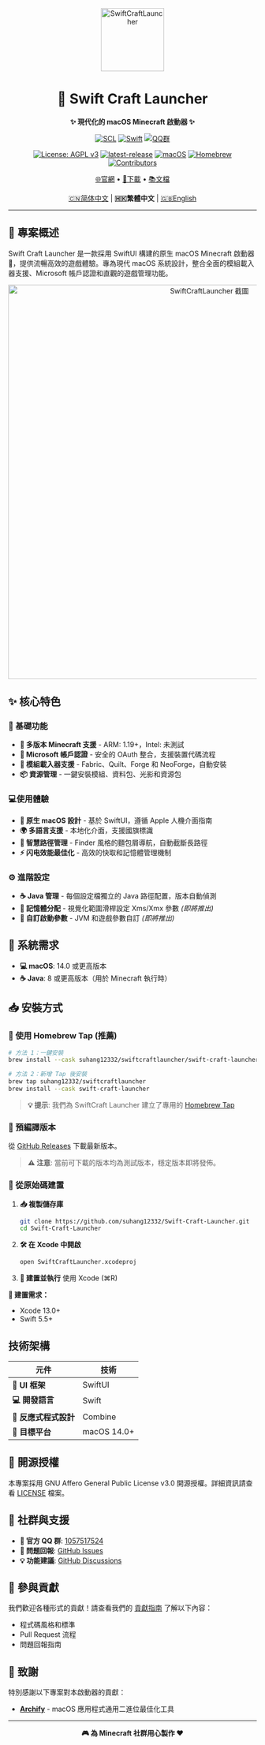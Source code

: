 <div align="center">
  <img src="../SwiftCraftLauncher/Assets.xcassets/AppIcon.appiconset/mac512pt2x.png" alt="SwiftCraftLauncher" width="128" height="128">
  
  # 🚀 Swift Craft Launcher
  
  **✨ 現代化的 macOS Minecraft 啟動器 ✨**
  
  [![SCL](https://img.shields.io/badge/SCL-Swift%20Craft%20Launcher-orange.svg)](https://github.com/suhang12332/Swift-Craft-Launcher)
  [![Swift](https://img.shields.io/badge/Swift-5.5+-red.svg)](https://swift.org/)
  [![QQ群](https://img.shields.io/badge/QQ%E7%BE%A4-1057517524-blue.svg)](https://qm.qq.com/cgi-bin/qm/qr?k=1057517524)
  
  [![License: AGPL v3](https://img.shields.io/badge/License-AGPL%20v3-blue.svg)](https://www.gnu.org/licenses/agpl-3.0)
  [![latest-release](https://img.shields.io/github/v/release/suhang12332/Swift-Craft-Launcher?label=latest-release)](https://github.com/suhang12332/Swift-Craft-Launcher/releases/latest)
  [![macOS](https://img.shields.io/badge/macOS-14.0+-blue.svg)](https://developer.apple.com/macos/)
  [![Homebrew](https://img.shields.io/badge/Homebrew-available-green.svg)](https://formulae.brew.sh/cask/swiftcraft-launcher)
  [![Contributors](https://img.shields.io/github/contributors/suhang12332/Swift-Craft-Launcher?color=ee8449&style=flat-square)](https://github.com/suhang12332/Swift-Craft-Launcher/graphs/contributors)
  
  [🌐官網](https://suhang12332.github.io/swift-craft-launcher-web.github.io/) • [💾下載](https://github.com/suhang12332/Swift-Craft-Launcher/releases/latest) • [📚文檔](https://github.com/suhang12332/Swift-Craft-Launcher/wiki)
  
  [🇨🇳简体中文](../README.md) | **🇭🇰繁體中文** | [🇬🇧English](README_en.md)
</div>

---

## 🎯 專案概述

Swift Craft Launcher 是一款採用 SwiftUI 構建的原生 macOS Minecraft 啟動器🍎，提供流暢高效的遊戲體驗。專為現代 macOS 系統設計，整合全面的模組載入器支援、Microsoft 帳戶認證和直觀的遊戲管理功能。

<div align="center">
  <img src="https://s2.loli.net/2025/08/12/pTPxSJh1bCzmGKo.png" alt="SwiftCraftLauncher 截圖" width="800">
</div>

## ✨ 核心特色

### 🧩 基礎功能
- **🔄 多版本 Minecraft 支援** - ARM: 1.19+，Intel: 未測試
- **🔐 Microsoft 帳戶認證** - 安全的 OAuth 整合，支援裝置代碼流程
- **🧰 模組載入器支援** - Fabric、Quilt、Forge 和 NeoForge，自動安裝
- **📦 資源管理** - 一鍵安裝模組、資料包、光影和資源包

### 💻使用體驗
- **🎨 原生 macOS 設計** - 基於 SwiftUI，遵循 Apple 人機介面指南
- **🌍 多語言支援** - 本地化介面，支援國旗標識
- **📂 智慧路徑管理** - Finder 風格的麵包屑導航，自動截斷長路徑
- **⚡️ 闪电效能最佳化** - 高效的快取和記憶體管理機制

### ⚙️ 進階設定
- **☕️ Java 管理** - 每個設定檔獨立的 Java 路徑配置，版本自動偵測
- **🧠 記憶體分配** - 視覺化範圍滑桿設定 Xms/Xmx 參數 *(即將推出)*
- **🔧 自訂啟動參數** - JVM 和遊戲參數自訂 *(即將推出)*

## 🧾 系統需求

- **💻 macOS**: 14.0 或更高版本
- **☕️ Java**: 8 或更高版本（用於 Minecraft 執行時）

## 📥 安裝方式

### 🍺 使用 Homebrew Tap (推薦)
```bash
# 方法 1：一鍵安裝
brew install --cask suhang12332/swiftcraftlauncher/swift-craft-launcher

# 方法 2：新增 Tap 後安裝
brew tap suhang12332/swiftcraftlauncher
brew install --cask swift-craft-launcher
```

> **💡 提示**: 我們為 SwiftCraft Launcher 建立了專用的 [Homebrew Tap](https://github.com/suhang12332/homebrew-swiftcraftlauncher)

### 💾 預編譯版本
從 [GitHub Releases](https://github.com/suhang12332/Swift-Craft-Launcher/releases/latest) 下載最新版本。

> **⚠️ 注意**: 當前可下載的版本均為測試版本，穩定版本即將發佈。

### 🔨 從原始碼建置
1. **📥 複製儲存庫**
   ```bash
   git clone https://github.com/suhang12332/Swift-Craft-Launcher.git
   cd Swift-Craft-Launcher
   ```

2. **🛠️ 在 Xcode 中開啟**
   ```bash
   open SwiftCraftLauncher.xcodeproj
   ```

3. **🚀 建置並執行** 使用 Xcode (⌘R)

**🧪 建置需求：**
- Xcode 13.0+
- Swift 5.5+

## 技術架構

| 元件 | 技術 |
|------|------|
| **🎨 UI 框架** | SwiftUI |
| **💻 開發語言** | Swift |
| **🔄 反應式程式設計** | Combine |
| **📱 目標平台** | macOS 14.0+ |

## 📜 開源授權

本專案採用 GNU Affero General Public License v3.0 開源授權。詳細資訊請查看 [LICENSE](../LICENSE) 檔案。

## 🤝 社群與支援

- **👥 官方 QQ 群**: [1057517524](https://qm.qq.com/cgi-bin/qm/qr?k=1057517524)
- **🐛 問題回報**: [GitHub Issues](https://github.com/suhang12332/Swift-Craft-Launcher/issues)
- **💡 功能建議**: [GitHub Discussions](https://github.com/suhang12332/Swift-Craft-Launcher/discussions)

## 🌟 參與貢獻

我們歡迎各種形式的貢獻！請查看我們的 [貢獻指南](../CONTRIBUTING.md) 了解以下內容：
- 程式碼風格和標準
- Pull Request 流程
- 問題回報指南

## 🙏 致謝

特別感謝以下專案對本啟動器的貢獻：

- **[Archify](https://github.com/Oct4Pie/archify)** - macOS 應用程式通用二進位最佳化工具

---

<div align="center">
  <strong>🎮 為 Minecraft 社群用心製作 ❤️</strong>
</div>

